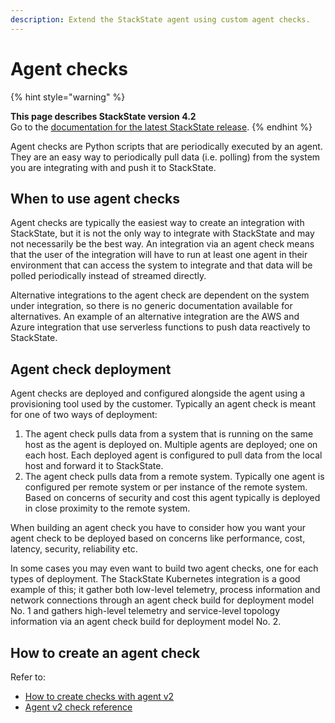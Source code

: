 ```yaml
---
description: Extend the StackState agent using custom agent checks.
---
```


# Agent checks

{% hint style="warning" %}

**This page describes StackState version 4.2**<br />Go to the [documentation for the latest StackState release](https://docs.stackstate.com/).
{% endhint %}

Agent checks are Python scripts that are periodically executed by an agent. They are an easy way to periodically pull data \(i.e. polling\) from the system you are integrating with and push it to StackState.

## When to use agent checks

Agent checks are typically the easiest way to create an integration with StackState, but it is not the only way to integrate with StackState and may not necessarily be the best way. An integration via an agent check means that the user of the integration will have to run at least one agent in their environment that can access the system to integrate and that data will be polled periodically instead of streamed directly.

Alternative integrations to the agent check are dependent on the system under integration, so there is no generic documentation available for alternatives. An example of an alternative integration are the AWS and Azure integration that use serverless functions to push data reactively to StackState.

## Agent check deployment

Agent checks are deployed and configured alongside the agent using a provisioning tool used by the customer. Typically an agent check is meant for one of two ways of deployment:

1. The agent check pulls data from a system that is running on the same host as the agent is deployed on. Multiple agents are deployed; one on each host. Each deployed agent is configured to pull data from the local host and forward it to StackState.
2. The agent check pulls data from a remote system. Typically one agent is configured per remote system or per instance of the remote system. Based on concerns of security and cost this agent typically is deployed in close proximity to the remote system.

When building an agent check you have to consider how you want your agent check to be deployed based on concerns like performance, cost, latency, security, reliability etc.

In some cases you may even want to build two agent checks, one for each types of deployment. The StackState Kubernetes integration is a good example of this; it gather both low-level telemetry, process information and network connections through an agent check build for deployment model No. 1 and gathers high-level telemetry and service-level topology information via an agent check build for deployment model No. 2.

## How to create an agent check

Refer to:

* [How to create checks with agent v2](how_to_develop_agent_checks.md) 
* [Agent v2 check reference](checks_in_agent_v2.md)

